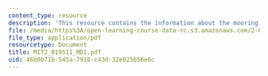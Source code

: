 ```yaml
---
content_type: resource
description: 'This resource contains the information about the mooring dynamics (I). '
file: /media/https%3A/open-learning-course-data-rc.s3.amazonaws.com/2-019-design-of-ocean-systems-spring-2011/46b0b71b545a7918c43d32e025b56e6c_MIT2_019S11_MD1.pdf
file_type: application/pdf
resourcetype: Document
title: MIT2_019S11_MD1.pdf
uid: 46b0b71b-545a-7918-c43d-32e025b56e6c
---
```

